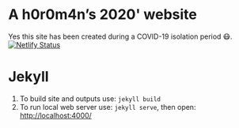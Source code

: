 # A h0r0m4n’s 2020' website

Yes this site has been created during a COVID-19 isolation period 😷.
[![Netlify Status](https://api.netlify.com/api/v1/badges/72e3058d-9b09-47a3-8074-fe5b6ea2b8a9/deploy-status)](https://app.netlify.com/sites/h0r0m4n/deploys)

# Jekyll

1. To build site and outputs use: `jekyll build`
2. To run local web server use: `jekyll serve`, then open: <http://localhost:4000/>